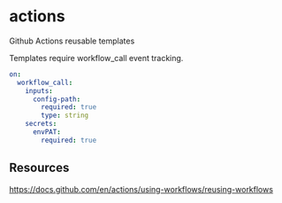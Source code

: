 # actions

Github Actions reusable templates

Templates require workflow_call event tracking.

```yaml
on:
  workflow_call:
    inputs:
      config-path:
        required: true
        type: string
    secrets:
      envPAT:
        required: true
```

## Resources

<https://docs.github.com/en/actions/using-workflows/reusing-workflows>
